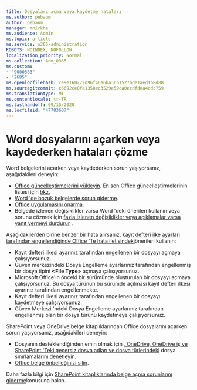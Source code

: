```yaml
---
title: Dosyaları açma veya kaydetme hataları
ms.author: pebaum
author: pebaum
manager: mnirkhe
ms.audience: Admin
ms.topic: article
ms.service: o365-administration
ROBOTS: NOINDEX, NOFOLLOW
localization_priority: Normal
ms.collection: Adm_O365
ms.custom:
- "9000583"
- "2685"
ms.openlocfilehash: ce9e160272d96f40a6ba30b1527bde1aed1b8d88
ms.sourcegitcommit: c6692ce0fa1358ec3529e59ca0ecdfdea4cdc759
ms.translationtype: MT
ms.contentlocale: tr-TR
ms.lasthandoff: 09/15/2020
ms.locfileid: "47783607"
---
```

# <a name="resolve-errors-opening-or-saving-word-files"></a>Word dosyalarını açarken veya kaydederken hataları çözme

Word belgelerini açarken veya kaydederken sorun yaşıyorsanız, aşağıdakileri deneyin:

- [Office güncelleştirmelerini yükleyin](https://support.office.com/article/2ab296f3-7f03-43a2-8e50-46de917611c5). En son Office güncelleştirmelerinin listesi için [bkz.](https://docs.microsoft.com/officeupdates/office-updates-msi)
- [Word 'de bozuk belgelerde sorun giderme](https://docs.microsoft.com/office/troubleshoot/word/damaged-documents-in-word).
- [Office uygulamasını onarma](https://support.office.com/Article/Repair-an-Office-application-7821d4b6-7c1d-4205-aa0e-a6b40c5bb88b).
- Belgede izlenen değişiklikler varsa Word 'deki önerileri kullanın veya sorunu çözmek için [fazla izlenen değişiklikler veya açıklamalar varsa yanıt vermeyi durdurur](https://docs.microsoft.com/office/troubleshoot/word/word-stops-responding) .

Aşağıdakilerden birine benzer bir hata alırsanız, [kayıt defteri ilke ayarları tarafından engellendiğinde Office 'Te hata iletisindeki](https://docs.microsoft.com/office/troubleshoot/settings/file-blocked-in-office)önerileri kullanın:

- Kayıt defteri ilkesi ayarınız tarafından engellenen bir dosyayı açmaya çalışıyorsunuz.
- Güven merkezindeki Dosya Engelleme ayarlarınız tarafından engellenmiş bir dosya tipini **\<File Type\>** açmaya çalışıyorsunuz.
- Microsoft Office'in önceki bir sürümünde oluşturulan bir dosyayı açmaya çalışıyorsunuz. Bu dosya türünün bu sürümde açılması kayıt defteri ilkesi ayarınız tarafından engellenmekte.
- Kayıt defteri ilkesi ayarınız tarafından engellenen bir dosyayı kaydetmeye çalışıyorsunuz.
- Güven Merkezi 'ndeki Dosya Engelleme ayarlarınız tarafından engellenmiş olan bir dosya türünü kaydetmeye çalışıyorsunuz.

SharePoint veya OneDrive belge kitaplıklarından Office dosyalarını açarken sorun yaşıyorsanız, aşağıdakileri deneyin:

- Dosyanın desteklendiğinden emin olmak için [, OneDrive, OneDrive iş ve SharePoint 'Teki geçersiz dosya adları ve dosya türlerindeki](https://support.office.com/article/64883a5d-228e-48f5-b3d2-eb39e07630fa) dosya sınırlamalarını denetleyin. 
- [Office belge önbelleğinizi silin](https://support.office.com/article/b1d3765e-d71b-4bb8-99ca-acd22c42995d
). 

Daha fazla bilgi için [SharePoint kitaplıklarında belge açma sorunlarını giderme](https://support.office.com/article/31329fa1-4ad0-47fc-95d8-bb0c5b12a536)konusuna bakın.